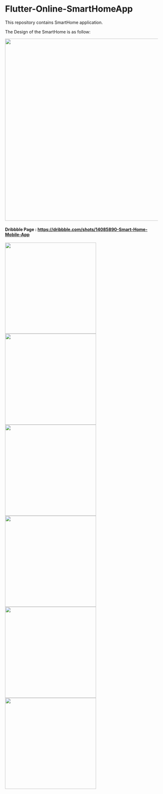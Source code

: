 # Flutter-Online-SmartHomeApp
 
This repository contains SmartHome application.

The Design of the SmartHome is as follow:

<img src="https://user-images.githubusercontent.com/67504821/106444679-2ca73f00-64d2-11eb-9df9-c8116cd0ca3a.jpg" width="600">

#### Dribbble Page : https://dribbble.com/shots/14085890-Smart-Home-Mobile-App

<p float="left">
  <img src="https://user-images.githubusercontent.com/67504821/106595233-59795600-65a7-11eb-9164-b56c7de23e16.gif" width="300">
  <img src="https://user-images.githubusercontent.com/67504821/106595241-5c744680-65a7-11eb-89dd-ae31db2282a6.gif" width="300">
  <img src="https://user-images.githubusercontent.com/67504821/106595244-5da57380-65a7-11eb-9dc7-99b311114cd8.gif" width="300">
  <img src="https://user-images.githubusercontent.com/67504821/106595249-5f6f3700-65a7-11eb-8182-2fd4aa61c3ab.gif" width="300">
  <img src="https://user-images.githubusercontent.com/67504821/106595255-61d19100-65a7-11eb-9509-4d342cc07b29.gif" width="300">
  <img src="https://user-images.githubusercontent.com/67504821/106595575-dad0e880-65a7-11eb-8e27-d150678cdf39.gif" width="300">
 </p>
